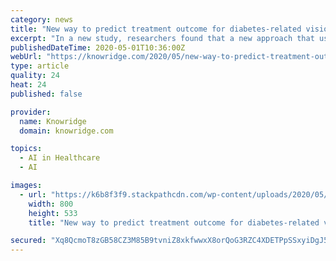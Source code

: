 ```yaml
---
category: news
title: "New way to predict treatment outcome for diabetes-related vision loss"
excerpt: "In a new study, researchers found that a new approach that uses artificial intelligence (AI) to analyze retinal images could one day help doctors select the best treatment for patients with vision loss from diabetic macular edema."
publishedDateTime: 2020-05-01T10:36:00Z
webUrl: "https://knowridge.com/2020/05/new-way-to-predict-treatment-outcome-for-diabetes-related-vision-loss/"
type: article
quality: 24
heat: 24
published: false

provider:
  name: Knowridge
  domain: knowridge.com

topics:
  - AI in Healthcare
  - AI

images:
  - url: "https://k6b8f3f9.stackpathcdn.com/wp-content/uploads/2020/05/New-way-to-predict-treatment-outcome-for-diabetes-related-vision-loss-.jpg"
    width: 800
    height: 533
    title: "New way to predict treatment outcome for diabetes-related vision loss"

secured: "Xq8QcmoT8zGB58CZ3M85B9tvniZ8xkfwwxX8orQoG3RZC4XDETPpSSxyiDgJ520b1vYwP7FGLi6QKm4ZmfLkzcedXhDR2yl+4hRJfpU450d9TvTnIrTJhlbiO2Q1fkAwbTEUKajQAujp6LfV67I9OhUJ1gZiXZlX1q52YN9K2L2Ie54ocyBICZQZB0sgzMEKRbhbDpbQMc/JpOKjygpejP1ENe6mAf4NN5RVBIDM9N4Ka14XpQtslL7Zv+X5BD486PEkWFTJCyCMBFTWlw+uFsYObpvwDzmLzx2tKxcG4NRIvQBERqi5ZRrgMpPYjgfaSoDHnbmIyPrzGLkHjHZPNqzaGu+hN4+Eicb/Wr1mXvpHndSMn5UuGsR3VfmnS79XGshxqIpPsmcqjtb7NWVHfYWGUHivTkx6z8eWZuDZK5EnzrA6M+hoFCZw1nqpXnf7+MoKK3nDo+REJEOqqJA986Z3Q3pMMpGUb3mnn4X87qU=;86G5T0T1eFFrKA0m7/GLtA=="
---
```



